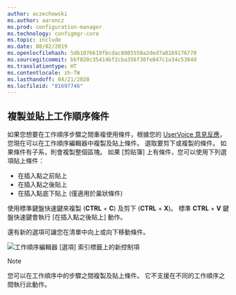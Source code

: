 ```yaml
---
author: aczechowski
ms.author: aaroncz
ms.prod: configuration-manager
ms.technology: configmgr-core
ms.topic: include
ms.date: 08/02/2019
ms.openlocfilehash: 5db1076619fbcdac8085550a2ded7a81b9176770
ms.sourcegitcommit: bbf820c35414bf2cba356f30fe047c1a34c5384d
ms.translationtype: HT
ms.contentlocale: zh-TW
ms.lasthandoff: 04/21/2020
ms.locfileid: "81697746"
---
```

## <a name="copy-and-paste-task-sequence-conditions"></a><a name="bkmk_tscondition"></a> 複製並貼上工作順序條件

<!-- 4621098 -->
如果您想要在工作順序步驟之間重複使用條件，根據您的 [UserVoice 意見反應](https://configurationmanager.uservoice.com/forums/300492-ideas/suggestions/31606324-allow-us-to-move-task-sequence-step-conditions)，您現在可以在工作順序編輯器中複製及貼上條件。 選取要剪下或複製的條件。 如果條件有子系，則會複製整個區塊。 如果 [剪貼簿] 上有條件，您可以使用下列選項貼上條件：

- 在插入點之前貼上
- 在插入點之後貼上
- 在插入點底下貼上 (僅適用於巢狀條件)

使用標準鍵盤快速鍵來複製 (**CTRL** + **C**) 及剪下 (**CTRL** + **X**)。 標準 **CTRL** + **V** 鍵盤快速鍵會執行 [在插入點之後貼上]  動作。

還有新的選項可讓您在清單中向上或向下移動條件。

![工作順序編輯器 [選項] 索引標籤上的新控制項](../../media/4621098-copy-paste-ts-condition.png)

> [!Note]  
> 您可以在工作順序中的步驟之間複製及貼上條件。 它不支援在不同的工作順序之間執行此動作。
